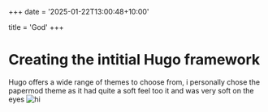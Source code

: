 +++
date = '2025-01-22T13:00:48+10:00'

title = 'God'
+++

# Creating the intitial Hugo framework
Hugo offers a wide range of themes to choose from, i personally chose the papermod theme as it had quite a soft feel too it and was very soft on the eyes
![hi](/hugostart.png)

